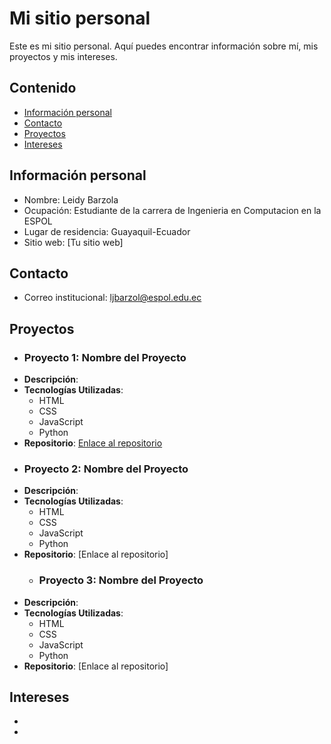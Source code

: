 # Mi sitio personal
Este es mi sitio personal. Aquí puedes encontrar información sobre mí, mis
proyectos y mis intereses.
## Contenido
* [Información personal](#información-personal)
* [Contacto](#contacto)
* [Proyectos](#proyectos)
* [Intereses](#intereses)
## Información personal
* Nombre: Leidy Barzola
* Ocupación: Estudiante de la carrera de Ingenieria en Computacion en la ESPOL
* Lugar de residencia: Guayaquil-Ecuador
* Sitio web: [Tu sitio web]
## Contacto
* Correo institucional: ljbarzol@espol.edu.ec
## Proyectos
* ### Proyecto 1: Nombre del Proyecto
- **Descripción**: 
- **Tecnologías Utilizadas**: 
  - HTML
  - CSS
  - JavaScript
  - Python
- **Repositorio**: [Enlace al repositorio]((https://github.com/ljbarzol/WIDS-2024))
* ### Proyecto 2: Nombre del Proyecto
- **Descripción**: 
- **Tecnologías Utilizadas**: 
  - HTML
  - CSS
  - JavaScript
  - Python
- **Repositorio**: [Enlace al repositorio]
  * ### Proyecto 3: Nombre del Proyecto
- **Descripción**: 
- **Tecnologías Utilizadas**: 
  - HTML
  - CSS
  - JavaScript
  - Python
- **Repositorio**: [Enlace al repositorio]
## Intereses
* 
* 
